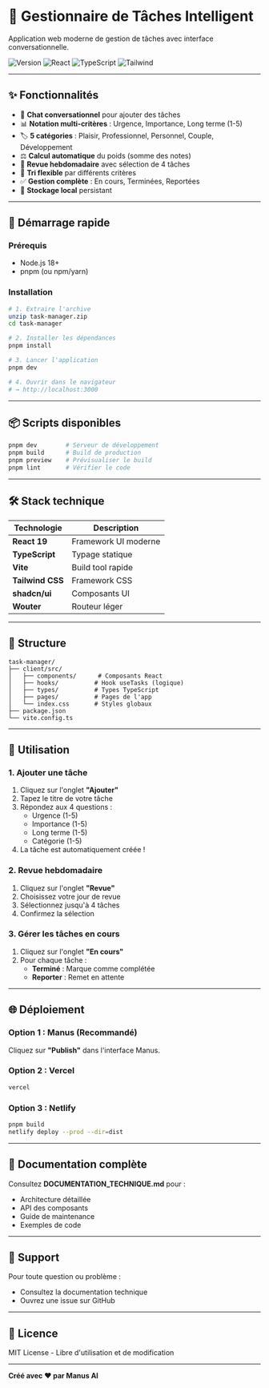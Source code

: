 # 🎯 Gestionnaire de Tâches Intelligent

Application web moderne de gestion de tâches avec interface conversationnelle.

![Version](https://img.shields.io/badge/version-1.0.0-blue)
![React](https://img.shields.io/badge/React-19-61dafb)
![TypeScript](https://img.shields.io/badge/TypeScript-5-3178c6)
![Tailwind](https://img.shields.io/badge/Tailwind-4-38bdf8)

---

## ✨ Fonctionnalités

- 💬 **Chat conversationnel** pour ajouter des tâches
- 📊 **Notation multi-critères** : Urgence, Importance, Long terme (1-5)
- 🏷️ **5 catégories** : Plaisir, Professionnel, Personnel, Couple, Développement
- ⚖️ **Calcul automatique** du poids (somme des notes)
- 📅 **Revue hebdomadaire** avec sélection de 4 tâches
- 🔄 **Tri flexible** par différents critères
- ✅ **Gestion complète** : En cours, Terminées, Reportées
- 💾 **Stockage local** persistant

---

## 🚀 Démarrage rapide

### Prérequis

- Node.js 18+ 
- pnpm (ou npm/yarn)

### Installation

```bash
# 1. Extraire l'archive
unzip task-manager.zip
cd task-manager

# 2. Installer les dépendances
pnpm install

# 3. Lancer l'application
pnpm dev

# 4. Ouvrir dans le navigateur
# → http://localhost:3000
```

---

## 📦 Scripts disponibles

```bash
pnpm dev        # Serveur de développement
pnpm build      # Build de production
pnpm preview    # Prévisualiser le build
pnpm lint       # Vérifier le code
```

---

## 🛠️ Stack technique

| Technologie | Description |
|------------|-------------|
| **React 19** | Framework UI moderne |
| **TypeScript** | Typage statique |
| **Vite** | Build tool rapide |
| **Tailwind CSS** | Framework CSS |
| **shadcn/ui** | Composants UI |
| **Wouter** | Routeur léger |

---

## 📁 Structure

```
task-manager/
├── client/src/
│   ├── components/      # Composants React
│   ├── hooks/          # Hook useTasks (logique)
│   ├── types/          # Types TypeScript
│   ├── pages/          # Pages de l'app
│   └── index.css       # Styles globaux
├── package.json
└── vite.config.ts
```

---

## 🎨 Utilisation

### 1. Ajouter une tâche

1. Cliquez sur l'onglet **"Ajouter"**
2. Tapez le titre de votre tâche
3. Répondez aux 4 questions :
   - Urgence (1-5)
   - Importance (1-5)
   - Long terme (1-5)
   - Catégorie (1-5)
4. La tâche est automatiquement créée !

### 2. Revue hebdomadaire

1. Cliquez sur l'onglet **"Revue"**
2. Choisissez votre jour de revue
3. Sélectionnez jusqu'à 4 tâches
4. Confirmez la sélection

### 3. Gérer les tâches en cours

1. Cliquez sur l'onglet **"En cours"**
2. Pour chaque tâche :
   - **Terminé** : Marque comme complétée
   - **Reporter** : Remet en attente

---

## 🌐 Déploiement

### Option 1 : Manus (Recommandé)

Cliquez sur **"Publish"** dans l'interface Manus.

### Option 2 : Vercel

```bash
vercel
```

### Option 3 : Netlify

```bash
pnpm build
netlify deploy --prod --dir=dist
```

---

## 📖 Documentation complète

Consultez **DOCUMENTATION_TECHNIQUE.md** pour :
- Architecture détaillée
- API des composants
- Guide de maintenance
- Exemples de code

---

## 🤝 Support

Pour toute question ou problème :
- Consultez la documentation technique
- Ouvrez une issue sur GitHub

---

## 📄 Licence

MIT License - Libre d'utilisation et de modification

---

**Créé avec ❤️ par Manus AI**

